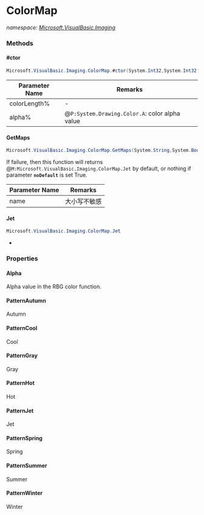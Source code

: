 ﻿# ColorMap
_namespace: [Microsoft.VisualBasic.Imaging](./index.md)_





### Methods

#### #ctor
```csharp
Microsoft.VisualBasic.Imaging.ColorMap.#ctor(System.Int32,System.Int32)
```


|Parameter Name|Remarks|
|--------------|-------|
|colorLength%|-|
|alpha%|@``P:System.Drawing.Color.A``: color alpha value|


#### GetMaps
```csharp
Microsoft.VisualBasic.Imaging.ColorMap.GetMaps(System.String,System.Boolean)
```
If failure, then this function will returns @``M:Microsoft.VisualBasic.Imaging.ColorMap.Jet`` by default, 
 or nothing if parameter **`noDefault`** is set True.

|Parameter Name|Remarks|
|--------------|-------|
|name|大小写不敏感|


#### Jet
```csharp
Microsoft.VisualBasic.Imaging.ColorMap.Jet
```
*


### Properties

#### Alpha
Alpha value in the RBG color function.
#### PatternAutumn
Autumn
#### PatternCool
Cool
#### PatternGray
Gray
#### PatternHot
Hot
#### PatternJet
Jet
#### PatternSpring
Spring
#### PatternSummer
Summer
#### PatternWinter
Winter
